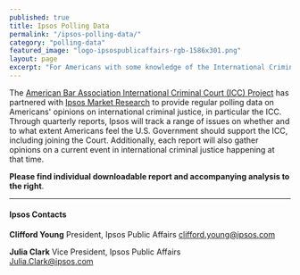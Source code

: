 ```yaml
---
published: true
title: Ipsos Polling Data
permalink: "/ipsos-polling-data/"
category: "polling-data"
featured_image: "logo-ipsospublicaffairs-rgb-1586x301.png"
layout: page
excerpt: "For Americans with some knowledge of the International Criminal Court, desire to see more US support, but unsure if U.S. should join the Court just yet."
---
```


The [American Bar Association International Criminal Court (ICC) Project](http://www.aba-icc.org) has partnered with [Ipsos Market Research](http://www.ipsos-na.com/) to provide regular polling data on Americans' opinions on international criminal justice, in particular the ICC. Through quarterly reports, Ipsos will track a range of issues on whether and to what extent Americans feel the U.S. Government should support the ICC, including joining the Court. Additionally, each report will also gather opinions on a current event in international criminal justice happening at that time. 

**Please find individual downloadable report and accompanying analysis to the right**. 


---

#### Ipsos Contacts


**Clifford Young**
President, Ipsos Public Affairs 
<clifford.young@ipsos.com>

**Julia Clark**
Vice President, Ipsos Public Affairs  
<Julia.Clark@ipsos.com>

